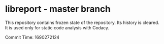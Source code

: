 # libreport - master branch

This repository contains frozen state of the repository.
Its history is cleared. It is used only for static code
analysis with Codacy.

Commit Time: 1690272124